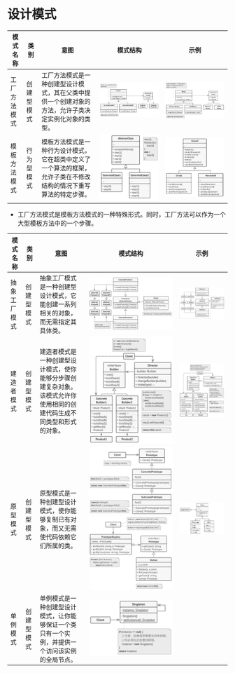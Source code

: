 # 设计模式

| 模式名称 | 类别 | 意图 | 模式结构 | 示例 |
|----|----|----|----|----|
| 工厂方法模式 | 创建型模式 | 工厂方法模式是一种创建型设计模式，其在父类中提供一个创建对象的方法，允许子类决定实例化对象的类型。 | <img src="./resources/refactoringguru/creational/FactoryMethod.png"> | <img src="./resources/refactoringguru/creational/FactoryMethod_demo.png"> |
| 模板方法模式 | 行为型模式 | 模板方法模式是一种行为设计模式，它在超类中定义了一个算法的框架，允许子类在不修改结构的情况下重写算法的特定步骤。 | <img src="./resources/refactoringguru/behavioral/TemplateMethod.png"> | <img src="./resources/refactoringguru/behavioral/TemplateMethod_demo.png"> |

- 工厂方法模式是模板方法模式的一种特殊形式。同时，工厂方法可以作为一个大型模板方法中的一个步骤。

| 模式名称 | 类别 | 意图 | 模式结构 | 示例 |
|----|----|----|----|---|
| 抽象工厂模式 | 创建型模式 | 抽象工厂模式是一种创建型设计模式，它能创建一系列相关的对象，而无需指定其具体类。 | <img src="./resources/refactoringguru/creational/AbstractFactory.png"> | <img src="./resources/refactoringguru/creational/AbstractFactory_demo.png"> |
| 建造者模式 | 创建型模式 | 建造者模式是一种创建型设计模式，使你能够分步骤创建复杂对象。该模式允许你使用相同的创建代码生成不同类型和形式的对象。 | <img src="./resources/refactoringguru/creational/Builder.png"> | <img src="./resources/refactoringguru/creational/Builder_demo.png"> |
| 原型模式 | 创建型模式 | 原型模式是一种创建型设计模式，使你能够复制已有对象，而又无需使代码依赖它们所属的类。 | <img src="./resources/refactoringguru/creational/Prototype.png"><img src="./resources/refactoringguru/creational/Prototype_Registry.png"> | <img src="./resources/refactoringguru/creational/Prototype_demo.png"> |
| 单例模式 | 创建型模式 | 单例模式是一种创建型设计模式，让你能够保证一个类只有一个实例，并提供一个访问该实例的全局节点。 | <img src="./resources/refactoringguru/creational/Singleton.png"> | |